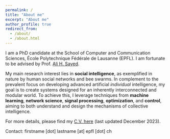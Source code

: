 ```yaml
---
permalink: /
title: "About me"
excerpt: "About me"
author_profile: true
redirect_from: 
  - /about/
  - /about.html
---
```


I am a PhD candidate at the School of Computer and Communication Sciences, École Polytechnique Fédérale de Lausanne (EPFL). I am fortunate to be advised by Prof. <a href="https://people.epfl.ch/ali.sayed?lang=en">Ali H. Sayed</a>.

My main research interest lies in **social intelligence**, as exemplified in nature by human social networks and bee swarms. In complement to the prevalent focus on developing advanced artificial *individual* intelligence, my goal is to create systems designed for an inherently interconnected and modular world. To achieve this, I leverage techniques from **machine learning**, **network science**, **signal processing**, **optimization**, and **control**, aiming to both understand and design the mechanisms of collective intelligence. 

For more details, please find my [C.V. here](http://mertkayaalp.github.io/files/cv.pdf) (last updated December 2023).

Contact: firstname [dot] lastname [at] epfl [dot] ch


